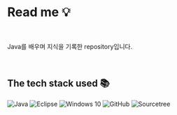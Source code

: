 # Read me 💡

<br>

Java를 배우며 지식을 기록한 repository입니다.

<br>

## The tech stack used 📚
![Java](https://img.shields.io/badge/java-007396?style=flat&logo=openjdk&logoColor=white)
![Eclipse](https://img.shields.io/badge/Eclipse-2C2255?style=flat&logo=eclipseide&logoColor=white)
![Windows 10](https://img.shields.io/badge/windows10-0078D6?style=flat&logo=windows10&logoColor=white)
![GitHub](https://img.shields.io/badge/github-181717?style=flat&logo=github&logoColor=white)
![Sourcetree](https://img.shields.io/badge/sourcetree-0052CC?style=flat&logo=sourcetree&logoColor=white)

<br>
